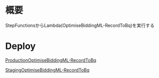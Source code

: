 # 概要

StepFunctionsからLambda(OptimiseBiddingML-RecordToBq)を実行する

# Deploy

[ProductionOptimiseBiddingML-RecordToBq](https://ap-northeast-1.console.aws.amazon.com/codesuite/codebuild/781667190002/projects/ProductionOptimiseBiddingML-RecordToBq/history?region=ap-northeast-1)

[StagingOptimiseBiddingML-RecordToBq](https://ap-northeast-1.console.aws.amazon.com/codesuite/codebuild/781667190002/projects/StagingOptimiseBiddingML-RecordToBq/history?region=ap-northeast-1)
